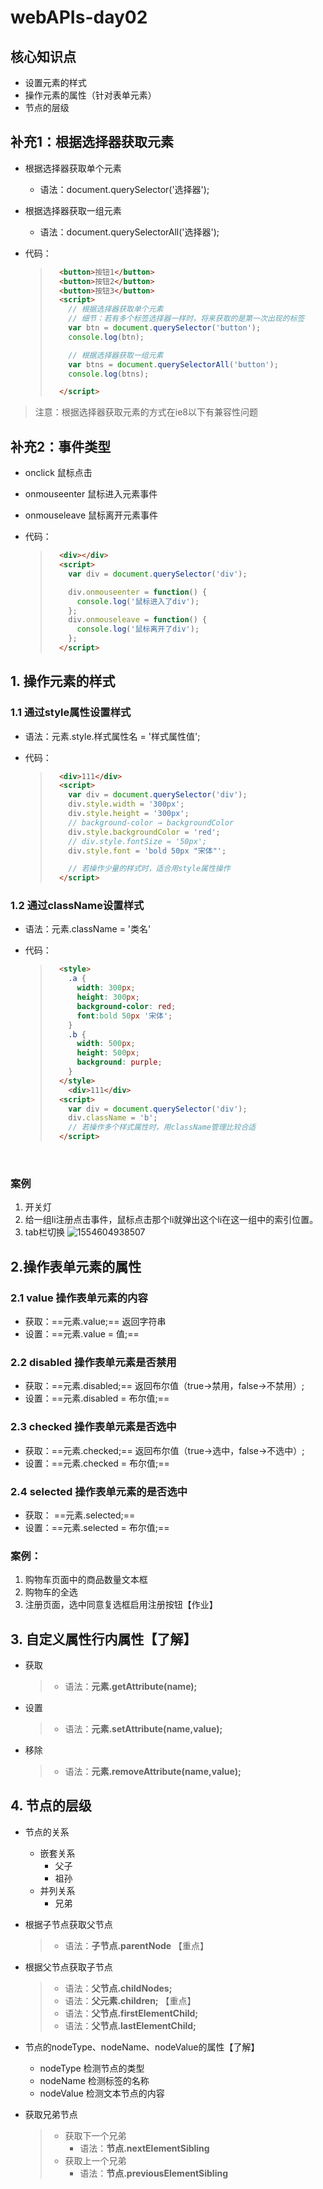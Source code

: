 # webAPIs-day02

## 核心知识点

+ 设置元素的样式
+ 操作元素的属性（针对表单元素）
+ 节点的层级


## 补充1：根据选择器获取元素

+ 根据选择器获取单个元素

  + 语法：document.querySelector('选择器');

+ 根据选择器获取一组元素

  + 语法：document.querySelectorAll('选择器');

+ 代码：

  > ```html
  >   <button>按钮1</button>
  >   <button>按钮2</button>
  >   <button>按钮3</button>
  >   <script>
  >     // 根据选择器获取单个元素
  >     // 细节：若有多个标签选择器一样时，将来获取的是第一次出现的标签
  >     var btn = document.querySelector('button');
  >     console.log(btn);
  >
  >     // 根据选择器获取一组元素
  >     var btns = document.querySelectorAll('button');
  >     console.log(btns);
  >
  >   </script>
  > ```

> 注意：根据选择器获取元素的方式在ie8以下有兼容性问题



## 补充2：事件类型

+ onclick 鼠标点击

+ onmouseenter 鼠标进入元素事件

+ onmouseleave  鼠标离开元素事件

+ 代码：

  > ```html
  >   <div></div>
  >   <script>
  >     var div = document.querySelector('div');
  >
  >     div.onmouseenter = function() {
  >       console.log('鼠标进入了div');
  >     };
  >     div.onmouseleave = function() {
  >       console.log('鼠标离开了div');
  >     };
  >   </script>
  > ```




## 1. 操作元素的样式

### 1.1 通过style属性设置样式

+ 语法：元素.style.样式属性名 = '样式属性值';

+ 代码：

  > ```html
  >   <div>111</div>
  >   <script>
  >     var div = document.querySelector('div');
  >     div.style.width = '300px';
  >     div.style.height = '300px';
  >     // background-color → backgroundColor
  >     div.style.backgroundColor = 'red';
  >     // div.style.fontSize = '50px';
  >     div.style.font = 'bold 50px "宋体"';
  >
  >     // 若操作少量的样式时，适合用style属性操作
  >   </script>
  > ```

### 1.2 通过className设置样式

+ 语法：元素.className = '类名'

+ 代码：

  > ```html
  >   <style>
  >     .a {
  >       width: 300px;
  >       height: 300px;
  >       background-color: red;
  >       font:bold 50px '宋体';
  >     }
  >     .b {
  >       width: 500px;
  >       height: 500px;
  >       background: purple;
  >     }
  >   </style>
  >     <div>111</div>
  >   <script>
  >     var div = document.querySelector('div');
  >     div.className = 'b';
  >     // 若操作多个样式属性时，用className管理比较合适
  >   </script>
  > ```

  ​

### 案例

1. 开关灯
2. 给一组li注册点击事件，鼠标点击那个li就弹出这个li在这一组中的索引位置。
3. tab栏切换
   ![1554604938507](assets/1554604938507.png)



## 2.操作表单元素的属性

### 2.1 value 操作表单元素的内容

- 获取：==元素.value;== 返回字符串
- 设置：==元素.value = 值;== 

### 2.2 disabled 操作表单元素是否禁用

- 获取：==元素.disabled;==  返回布尔值（true→禁用，false→不禁用）;
- 设置：==元素.disabled = 布尔值;==

### 2.3 checked 操作表单元素是否选中

- 获取：==元素.checked;==  返回布尔值（true→选中，false→不选中）;
- 设置：==元素.checked = 布尔值;== 

### 2.4 selected 操作表单元素的是否选中

- 获取： ==元素.selected;== 
- 设置：==元素.selected = 布尔值;== 

### 案例：

1. 购物车页面中的商品数量文本框
2. 购物车的全选
3. 注册页面，选中同意复选框启用注册按钮【作业】





## 3. 自定义属性行内属性【了解】

+ 获取

  > + 语法：**元素.getAttribute(name);** 

+ 设置

  > + 语法：**元素.setAttribute(name,value);** 

+ 移除

  > + 语法：**元素.removeAttribute(name,value);** 



## 4. 节点的层级

+ 节点的关系

  + 嵌套关系
    + 父子
    + 祖孙
  + 并列关系
    + 兄弟

+ 根据子节点获取父节点

  > + 语法：**子节点.parentNode**  【重点】

+ 根据父节点获取子节点

  > + 语法：**父节点.childNodes;** 
  > + 语法：**父元素.children;**  【重点】
  > + 语法：**父节点.firstElementChild;** 
  > + 语法：**父节点.lastElementChild;** 

+ 节点的nodeType、nodeName、nodeValue的属性【了解】

  + nodeType 检测节点的类型
  + nodeName 检测标签的名称
  + nodeValue 检测文本节点的内容

+ 获取兄弟节点

  > + 获取下一个兄弟
  >   + 语法：**节点.nextElementSibling** 
  > + 获取上一个兄弟
  >   + 语法：**节点.previousElementSibling** 